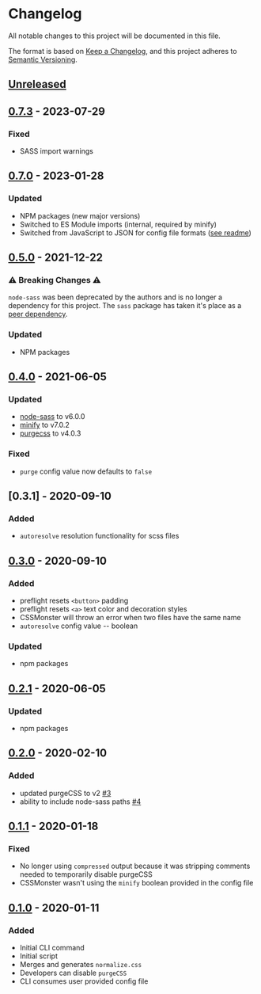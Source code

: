 # Changelog

All notable changes to this project will be documented in this file.

The format is based on [Keep a Changelog](https://keepachangelog.com/en/1.0.0/),
and this project adheres to [Semantic Versioning](https://semver.org/spec/v2.0.0.html).

## [Unreleased]

## [0.7.3] - 2023-07-29

### Fixed

- SASS import warnings

## [0.7.0] - 2023-01-28

### Updated

- NPM packages (new major versions)
- Switched to ES Module imports (internal, required by minify)
- Switched from JavaScript to JSON for config file formats ([see readme](https://github.com/codewithkyle/cssmonster#readme))

## [0.5.0] - 2021-12-22

### ⚠ Breaking Changes ⚠

`node-sass` was been deprecated by the authors and is no longer a dependency for this project. The `sass` package has taken it's place as a [peer dependency](https://nodejs.org/en/blog/npm/peer-dependencies/#the-solution-peer-dependencies).

### Updated

-   NPM packages

## [0.4.0] - 2021-06-05

### Updated

-   [node-sass](https://github.com/sass/node-sass/releases/tag/v6.0.0) to v6.0.0
-   [minify](https://github.com/coderaiser/minify/releases/tag/v7.0.2) to v7.0.2
-   [purgecss](https://github.com/FullHuman/purgecss/releases/tag/v4.0.0) to v4.0.3

### Fixed

-   `purge` config value now defaults to `false`

## [0.3.1] - 2020-09-10

### Added

-   `autoresolve` resolution functionality for scss files

## [0.3.0] - 2020-09-10

### Added

-   preflight resets `<button>` padding
-   preflight resets `<a>` text color and decoration styles
-   CSSMonster will throw an error when two files have the same name
-   `autoresolve` config value -- boolean

### Updated

-   npm packages

## [0.2.1] - 2020-06-05

### Updated

-   npm packages

## [0.2.0] - 2020-02-10

### Added

-   updated purgeCSS to v2 [#3](https://github.com/codewithkyle/cssmonster/issues/3)
-   ability to include node-sass paths [#4](https://github.com/codewithkyle/cssmonster/issues/4)

## [0.1.1] - 2020-01-18

### Fixed

-   No longer using `compressed` output because it was stripping comments needed to temporarily disable purgeCSS
-   CSSMonster wasn't using the `minify` boolean provided in the config file

## [0.1.0] - 2020-01-11

### Added

-   Initial CLI command
-   Initial script
-   Merges and generates `normalize.css`
-   Developers can disable `purgeCSS`
-   CLI consumes user provided config file

[unreleased]: https://github.com/codewithkyle/cssmonster/compare/v0.7.3...HEAD
[0.7.3]: https://github.com/codewithkyle/cssmonster/compare/v0.7.0...v0.7.3
[0.7.0]: https://github.com/codewithkyle/cssmonster/compare/v0.5.0...v0.7.0
[0.5.0]: https://github.com/codewithkyle/cssmonster/compare/v0.4.0...v0.5.0
[0.4.0]: https://github.com/codewithkyle/cssmonster/compare/v0.3.1...v0.4.0
[0.3.0]: https://github.com/codewithkyle/cssmonster/compare/v0.2.1...v0.3.0
[0.2.1]: https://github.com/codewithkyle/cssmonster/compare/v0.2.0...v0.2.1
[0.2.0]: https://github.com/codewithkyle/cssmonster/compare/v0.1.1...v0.2.0
[0.1.1]: https://github.com/codewithkyle/cssmonster/compare/v0.1.0...v0.1.1
[0.1.0]: https://github.com/codewithkyle/cssmonster/releases/tag/v0.1.0
